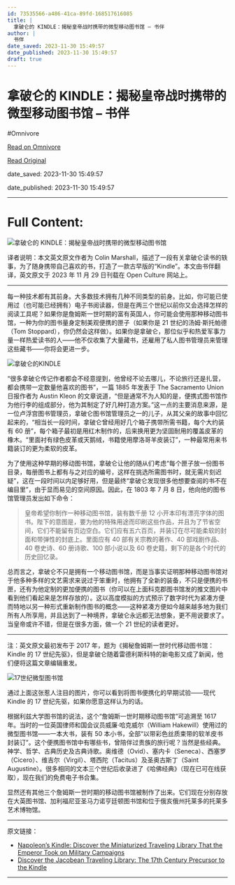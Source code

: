 ```yaml
---
id: 73535566-a486-41ca-89fd-168517616085
title: |
  拿破仑的 KINDLE：揭秘皇帝战时携带的微型移动图书馆 – 书伴
author: |
  书伴
date_saved: 2023-11-30 15:49:57
date_published: 2023-11-30 15:49:57
draft: true
---
```


# 拿破仑的 KINDLE：揭秘皇帝战时携带的微型移动图书馆 – 书伴
#Omnivore

[Read on Omnivore](https://omnivore.app/me/kindle-18c575ad9d5)

[Read Original](https://bookfere.com/post/1082.html)

date_saved: 2023-11-30 15:49:57

date_published: 2023-11-30 15:49:57

--- 

# Full Content: 

![拿破仑的 KINDLE：揭秘皇帝战时携带的微型移动图书馆](https://proxy-prod.omnivore-image-cache.app/780x0,s33Mnws2oNB_XxGDE6y6w3IqAN8cekPqj62F1ch2_I7Y/https://bookfere.com/wp-content/uploads/2023/12/napoleon-read-book.jpg)

译者说明：本文英文原文作者为 Colin Marshall，描述了一段有关拿破仑读书的轶事，为了随身携带自己喜欢的书，打造了一款古早版的“Kindle”。本文由书伴翻译，英文原文于 2023 年 11 月 29 日刊载在 Open Culture 网站上。

---

每一种技术都有其前身。大多数技术拥有几种不同类型的前身。比如，你可能已使用过（也可能已经拥有）电子书阅读器，但是在两三个世纪以前你又会选择怎样的阅读工具呢？如果你是詹姆斯一世时期的富有英国人，你可能会使用那种移动图书馆，一种为你的图书量身定制美观便携的匣子（如果你是 21 世纪的汤姆·斯托帕德（Tom Stoppard），你仍然会这样做）。如果你是拿破仑，那位似乎和热爱军事力量一样热爱读书的人——他不仅收集了大量藏书，还雇用了私人图书管理员来管理这些藏书——你将会更进一步。

![拿破仑的KINDLE](https://proxy-prod.omnivore-image-cache.app/780x519,sZW68HpMBl2q7-qEEUjz2VI3FsNmQnd3P-4SxX4TGwUM/https://bookfere.com/wp-content/uploads/2023/12/napoleon-kindle.jpg)

“很多拿破仑传记作者都会不经意提到，他曾经不论去哪儿，不论旅行还是扎营，都会携带一定数量他喜欢的图书”，一篇 1885 年发表于 The Sacramento Union 日报作者为 Austin Kleon 的文章说道，“但是通常不为人知的是，便携式图书馆作为他行李的组成部分，他为其制定了好几种打造方案。”这一点的主要消息来源，是一位卢浮宫图书管理员，拿破仑图书馆管理员之一的儿子，从其父亲的故事中回忆起来的，“相当长一段时间，拿破仑曾经用好几个箱子携带所需书籍，每个大约装有 60 册”，每个箱子最初是用红木制作的，后来换用更为坚固耐用的覆盖皮革的橡木。“里面衬有绿色皮革或天鹅绒，书籍使用摩洛哥羊皮装订”，一种最常用来书籍装订的更为柔软的皮革。

为了使用这种早期的移动图书馆，拿破仑让他的随从们考虑“每个匣子放一份图书目录，每册图书上都有与之对应的编号，这样在挑选所需图书时，就无需片刻迟疑”，这在一段时间以内足够好用，但是最终“拿破仑发现很多他想要查阅的书不在编目里”，由于显而易见的空间原因。因此，在 1803 年 7 月 8 日，他向他的图书馆管理员发出如下命令：

> 皇帝希望你制作一种移动图书馆，装有数千册 12 小开本印有漂亮字体的图书。陛下的意图是，要为他的特殊用途而印刷这些作品，并且为了节省空间，它们不能留有页边空白。它们应有五六百页，并装订在尽可能柔软的封面和带弹性的封底上。里面应有 40 部有关宗教的著作、40 部戏剧作品、40 卷史诗、60 册诗歌、100 部小说以及 60 卷史籍，剩下的是各个时代的历史回忆录。

总而言之，拿破仑不只是拥有一个移动图书馆，而是当事实证明那种移动图书馆对于他多种多样的文艺需求来说过于笨重时，他拥有了全新的装备，不只是便携的书匣，还有为他定制的更加便携的图书（你可以在上面科克郡图书馆发的推文图片中看到他们看起来是怎样存放的）。这以高度模拟的方式预示了数字时代为紧凑方便而特地以另一种形式重新制作图书的概念——这种紧凑方便如今越来越多地为我们所有人所享用，并且达到了一种境界，拿破仑永远都无法想象，更不用说要求了。当皇帝或许不错，但是在很多方面，做一个 21 世纪的读者更好。

---

注：英文原文最初发布于 2017 年，题为《揭秘詹姆斯一世时代移动图书馆：Kindle 的 17 世纪先驱》，但是拿破仑随着雷德利斯科特的新电影又成了新闻，他们便将这篇文章编辑重发。

![17世纪微型图书馆](https://proxy-prod.omnivore-image-cache.app/780x520,smFBVYTTa1Lc0ma19ah3eGtN8Ypelx7p6Alkz29Xs8DI/https://bookfere.com/wp-content/uploads/2023/12/travelling-library.jpg)

通过上面这张惹人注目的图片，你可以看到将图书便携化的早期试验——现代 Kindle 的 17 世纪先驱，如果你愿意这样认为的话。

根据利兹大学图书馆的说法，这个“詹姆斯一世时期移动图书馆”可追溯至 1617 年。当时的一位英国律师和国会议员威廉·哈克威尔（William Hakewill）使用过的微型图书馆——一本大书，装有 50 本小书，全部“以带彩色丝质束带的软羊皮书封装订”。这个便携图书馆中有哪些书，曾陪伴过贵族的旅行呢？当然是些经典。神学、哲学、古典历史及古典诗歌。奥维德（Ovid）、塞内卡（Seneca）、西塞罗（Cicero）、维吉尔（Virgil）、塔西陀（Tacitus）及圣奥古斯丁（Saint Augustine）。很多相同的文本三个世纪后收录进了《哈佛经典》（现在已可在线获取），现在我们的免费电子书合集。

显然还有其他三个詹姆斯一世时期的移动图书馆被制作了出来。它们现在分别存放在大英图书馆、加利福尼亚圣马力诺亨廷顿图书馆和位于俄亥俄州托莱多的托莱多艺术博物馆。

---

原文链接：

* [Napoleon’s Kindle: Discover the Miniaturized Traveling Library That the Emperor Took on Military Campaigns](https://www.openculture.com/2023/11/napoleons-kindle.html)
* [Discover the Jacobean Traveling Library: The 17th Century Precursor to the Kindle](https://www.openculture.com/2017/08/discover-the-jacobean-traveling-library-the-17th-century-precursor-to-the-kindle.html)

---

